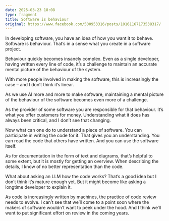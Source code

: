 ```yaml
---
date: 2025-03-23 18:08
type: fragment
title: Software is behaviour
original: https://www.facebook.com/500953316/posts/10161167173538317/
---
```

In developing software, you have an idea of how you want it to behave. Software is behaviour. That’s in a sense what you create in a software project.

Behaviour quickly becomes insanely complex. Even as a single developer, having written every line of code, it’s a challenge to maintain an accurate mental picture of the behaviour of the system.

With more people involved in making the software, this is increasingly the case – and I don’t think it’s linear.

As we use AI more and more to make software, maintaining a mental picture of the behaviour of the software becomes even more of a challenge.

As the provider of some software you are responsible for that behaviour. It’s what you offer customers for money. Understanding what it does has always been critical, and I don’t see that changing.

Now what can one do to understand a piece of software. You can participate in writing the code for it. That gives you an understanding. You can read the code that others have written. And you can use the software itself.

As for documentation in the form of text and diagrams, that’s helpful to some extent, but it is mostly for getting an overview. When describing the details, I know of no better representation than the code.

What about asking an LLM how the code works? That’s a good idea but I don’t think it’s mature enough yet. But it might become like asking a longtime developer to explain it.

As code is increasingly written by machines, the practice of code review needs to evolve. I can’t see that we’ll come to a point soon where the makers of software wouldn’t want to peek under the hood. And I think we’ll want to put significant effort on review in the coming years.
